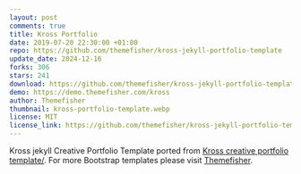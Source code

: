 ```yaml
---
layout: post
comments: true
title: Kross Portfolio
date: 2019-07-20 22:30:00 +01:00
repo: https://github.com/themefisher/kross-jekyll-portfolio-template
update_date: 2024-12-16
forks: 306
stars: 241
download: https://github.com/themefisher/kross-jekyll-portfolio-template/archive/master.zip
demo: https://demo.themefisher.com/kross
author: Themefisher
thumbnail: kross-portfolio-template.webp
license: MIT
license_link: https://github.com/themefisher/kross-jekyll-portfolio-template/blob/master/LICENSE.txt
---
```


Kross jekyll Creative Portfolio Template ported from [Kross creative portfolio template/](https://themefisher.com/products/kross-creative-portfolio-template/).
For more Bootstrap templates please visit [Themefisher](https://www.themefisher.com).
